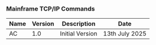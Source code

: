 ### Mainframe TCP/IP Commands

| Name | Version | Description | Date |
| ----------- | ----------- | ----------- | ----------- |
| AC | 1.0 | Initial Version | 13th July 2025 |
